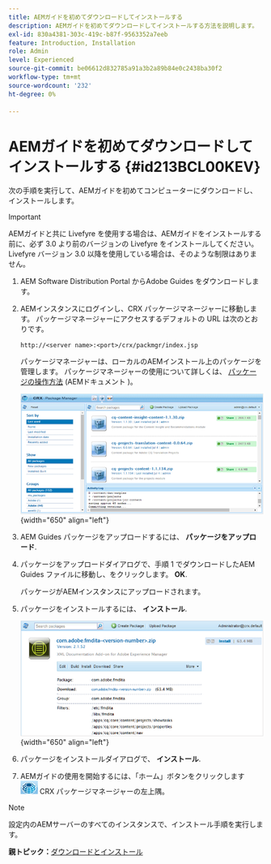```yaml
---
title: AEMガイドを初めてダウンロードしてインストールする
description: AEMガイドを初めてダウンロードしてインストールする方法を説明します。
exl-id: 830a4381-303c-419c-b87f-9563352a7eeb
feature: Introduction, Installation
role: Admin
level: Experienced
source-git-commit: be06612d832785a91a3b2a89b84e0c2438ba30f2
workflow-type: tm+mt
source-wordcount: '232'
ht-degree: 0%

---
```


# AEMガイドを初めてダウンロードしてインストールする {#id213BCL00KEV}

次の手順を実行して、AEMガイドを初めてコンピューターにダウンロードし、インストールします。

>[!IMPORTANT]
>
> AEMガイドと共に Livefyre を使用する場合は、AEMガイドをインストールする前に、必ず 3.0 より前のバージョンの Livefyre をインストールしてください。 Livefyre バージョン 3.0 以降を使用している場合は、そのような制限はありません。

1. AEM Software Distribution Portal からAdobe Guides をダウンロードします。

1. AEMインスタンスにログインし、CRX パッケージマネージャーに移動します。 パッケージマネージャーにアクセスするデフォルトの URL は次のとおりです。

   ```http
   http://<server name>:<port>/crx/packmgr/index.jsp
   ```

   パッケージマネージャーは、ローカルのAEMインストール上のパッケージを管理します。 パッケージマネージャーの使用について詳しくは、 [パッケージの操作方法](https://helpx.adobe.com/jp/experience-manager/6-5/sites/administering/using/package-manager.html) (AEMドキュメント )。

   ![](assets/package-manager.png){width="650" align="left"}

1. AEM Guides パッケージをアップロードするには、 **パッケージをアップロード**.

1. パッケージをアップロードダイアログで、手順 1 でダウンロードしたAEM Guides ファイルに移動し、をクリックします。 **OK**.

   パッケージがAEMインスタンスにアップロードされます。

1. パッケージをインストールするには、 **インストール**.

   ![](assets/install-package.png){width="650" align="left"}

1. パッケージをインストールダイアログで、 **インストール**.

1. AEMガイドの使用を開始するには、「ホーム」ボタンをクリックします ![](assets/home-button.png) CRX パッケージマネージャーの左上隅。


>[!NOTE]
>
> 設定内のAEMサーバーのすべてのインスタンスで、インストール手順を実行します。

**親トピック：**[&#x200B;ダウンロードとインストール](download-install.md)
